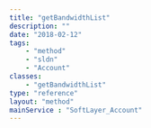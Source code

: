 ```yaml
---
title: "getBandwidthList"
description: ""
date: "2018-02-12"
tags:
    - "method"
    - "sldn"
    - "Account"
classes:
    - "getBandwidthList"
type: "reference"
layout: "method"
mainService : "SoftLayer_Account"
---
```

